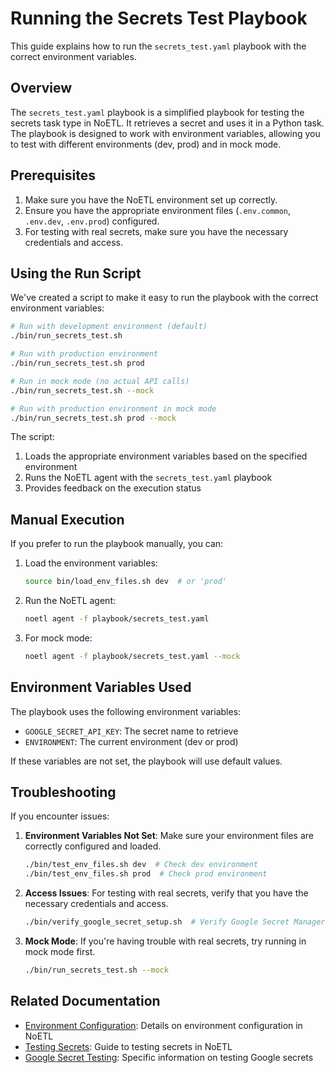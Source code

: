 # Running the Secrets Test Playbook

This guide explains how to run the `secrets_test.yaml` playbook with the correct environment variables.

## Overview

The `secrets_test.yaml` playbook is a simplified playbook for testing the secrets task type in NoETL. It retrieves a secret and uses it in a Python task. The playbook is designed to work with environment variables, allowing you to test with different environments (dev, prod) and in mock mode.

## Prerequisites

1. Make sure you have the NoETL environment set up correctly.
2. Ensure you have the appropriate environment files (`.env.common`, `.env.dev`, `.env.prod`) configured.
3. For testing with real secrets, make sure you have the necessary credentials and access.

## Using the Run Script

We've created a script to make it easy to run the playbook with the correct environment variables:

```bash
# Run with development environment (default)
./bin/run_secrets_test.sh

# Run with production environment
./bin/run_secrets_test.sh prod

# Run in mock mode (no actual API calls)
./bin/run_secrets_test.sh --mock

# Run with production environment in mock mode
./bin/run_secrets_test.sh prod --mock
```

The script:
1. Loads the appropriate environment variables based on the specified environment
2. Runs the NoETL agent with the `secrets_test.yaml` playbook
3. Provides feedback on the execution status

## Manual Execution

If you prefer to run the playbook manually, you can:

1. Load the environment variables:
   ```bash
   source bin/load_env_files.sh dev  # or 'prod'
   ```

2. Run the NoETL agent:
   ```bash
   noetl agent -f playbook/secrets_test.yaml
   ```

3. For mock mode:
   ```bash
   noetl agent -f playbook/secrets_test.yaml --mock
   ```

## Environment Variables Used

The playbook uses the following environment variables:

- `GOOGLE_SECRET_API_KEY`: The secret name to retrieve
- `ENVIRONMENT`: The current environment (dev or prod)

If these variables are not set, the playbook will use default values.

## Troubleshooting

If you encounter issues:

1. **Environment Variables Not Set**: Make sure your environment files are correctly configured and loaded.
   ```bash
   ./bin/test_env_files.sh dev  # Check dev environment
   ./bin/test_env_files.sh prod  # Check prod environment
   ```

2. **Access Issues**: For testing with real secrets, verify that you have the necessary credentials and access.
   ```bash
   ./bin/verify_google_secret_setup.sh  # Verify Google Secret Manager setup
   ```

3. **Mock Mode**: If you're having trouble with real secrets, try running in mock mode first.
   ```bash
   ./bin/run_secrets_test.sh --mock
   ```

## Related Documentation

- [Environment Configuration](environment_configuration.md): Details on environment configuration in NoETL
- [Testing Secrets](testing_secrets.md): Guide to testing secrets in NoETL
- [Google Secret Testing](google_secret_testing.md): Specific information on testing Google secrets